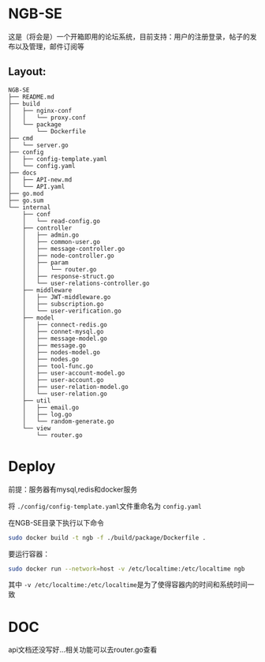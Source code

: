 # NGB-SE

这是（将会是）一个开箱即用的论坛系统，目前支持：用户的注册登录，帖子的发布以及管理，邮件订阅等

## Layout:

```
NGB-SE
├── README.md
├── build
│   ├── nginx-conf
│   │   └── proxy.conf
│   └── package
│       └── Dockerfile
├── cmd
│   └── server.go
├── config
│   ├── config-template.yaml
│   └── config.yaml
├── docs
│   ├── API-new.md
│   └── API.yaml
├── go.mod
├── go.sum
└── internal
    ├── conf
    │   └── read-config.go
    ├── controller
    │   ├── admin.go
    │   ├── common-user.go
    │   ├── message-controller.go
    │   ├── node-controller.go
    │   ├── param
    │   │   └── router.go
    │   ├── response-struct.go
    │   └── user-relations-controller.go
    ├── middleware
    │   ├── JWT-middleware.go
    │   ├── subscription.go
    │   └── user-verification.go
    ├── model
    │   ├── connect-redis.go
    │   ├── connet-mysql.go
    │   ├── message-model.go
    │   ├── message.go
    │   ├── nodes-model.go
    │   ├── nodes.go
    │   ├── tool-func.go
    │   ├── user-account-model.go
    │   ├── user-account.go
    │   ├── user-relation-model.go
    │   └── user-relation.go
    ├── util
    │   ├── email.go
    │   ├── log.go
    │   └── random-generate.go
    └── view
        └── router.go

```

# Deploy

前提：服务器有mysql,redis和docker服务

将 `./config/config-template.yaml`文件重命名为 `config.yaml`

在NGB-SE目录下执行以下命令

```bash
sudo docker build -t ngb -f ./build/package/Dockerfile .
```

要运行容器：

```bash
sudo docker run --network=host -v /etc/localtime:/etc/localtime ngb
```

其中 `-v /etc/localtime:/etc/localtime`是为了使得容器内的时间和系统时间一致


# DOC

api文档还没写好...相关功能可以去router.go查看
